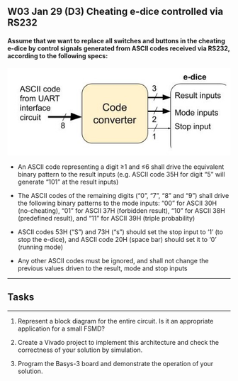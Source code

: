 ## W03 Jan 29 (D3) Cheating e-dice controlled via RS232

#### Assume that we want to replace all switches and buttons in the cheating e-dice by control signals generated from ASCII codes received via RS232, according to the following specs:

<img src="0.images/w03d3.jpg" width="600">

- An ASCII code representing a digit ≥1 and ≤6 shall drive the equivalent binary pattern to the result inputs (e.g. ASCII code 35H for digit “5” will generate “101” at the result inputs)

- The ASCII codes of the remaining digits (“0”, “7”, “8” and “9”) shall drive the following binary patterns to the mode inputs: “00” for ASCII 30H (no-cheating), “01” for ASCII 37H (forbidden result), “10” for ASCII 38H (predefined result), and “11” for ASCII 39H (triple probability)

- ASCII codes 53H (“S”) and 73H (“s”) should set the stop input to ‘1’ (to stop the e-dice), and ASCII code 20H (space bar) should set it to ‘0’ (running mode)

- Any other ASCII codes must be ignored, and shall not change the previous values driven to the result, mode and stop inputs

---
## Tasks
---
1. Represent a block diagram for the entire circuit. Is it an appropriate application for a small FSMD?

2. Create a Vivado project to implement this architecture and check the correctness of your solution by simulation.

3. Program the Basys-3 board and demonstrate the operation of your solution.